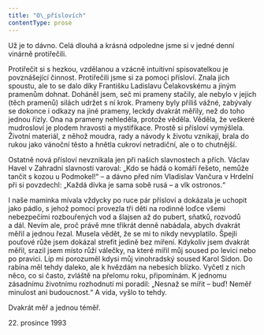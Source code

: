 ```yaml
---
title: "O\_příslovích"
contentType: prose
---
```


  

Už je to dávno. Celá dlouhá a krásná odpoledne jsme si v jedné denní vinárně protiřečili.

Protiřečit si s hezkou, vzdělanou a vzácně intuitivní spisovatelkou je povznášející činnost. Protiřečili jsme si za pomoci přísloví. Znala jich spoustu, ale to se dalo díky Františku Ladislavu Čelakovskému a jiným pramenům dohnat. Doháněl jsem, seč mi prameny stačily, ale nebylo v jejich (těch pramenů) silách udržet s ní krok. Prameny byly příliš vážné, zabývaly se dokonce i odkazy na jiné prameny, leckdy dvakrát měřily, než do toho jednou řízly. Ona na prameny nehleděla, protože věděla. Věděla, že veškeré mudrosloví je plodem hravosti a mystifikace. Prostě si přísloví vymýšlela. Životní materiál, z něhož moudra, rady a návody k životu vznikají, brala do rukou jako vánoční těsto a hnětla cukroví netradiční, ale o to chutnější.

Ostatně nová přísloví nevznikala jen při našich slavnostech a přích. Václav Havel v Zahradní slavnosti varoval: „Kdo se hádá o komáří řešeto, nemůže tančit s kozou u Podmokel!“ – a dávno před ním Vladislav Vančura v Hrdelní při si povzdechl: „Každá dívka je sama sobě rusá – a vlk ostronos.“

I naše maminka mívala vždycky po ruce pár přísloví a dokázala je uchopit jako pádlo, s jehož pomocí provezla tři děti na rodinné loďce všemi nebezpečími rozbouřených vod a šlajsen až do pubert, sňatků, rozvodů a dál. Nevím ale, proč právě mne třikrát denně nabádala, abych dvakrát měřil a jednou řezal. Musela vědět, že se mi to nikdy nevyplatilo. Špejli pouťové růže jsem dokázal strefit jedině bez míření. Kdykoliv jsem dvakrát měřil, srazil jsem místo růží válečky, na které mířil můj soused po levici nebo po pravici. Líp mi porozuměl kdysi můj vinohradský soused Karol Sidon. Do rabína měl tehdy daleko, ale k hvězdám na nebesích blízko. Vyčetl z nich něco, co si často, zvláště na přelomu roku, připomínám. K jednomu zásadnímu životnímu rozhodnutí mi poradil: „Nesnaž se mířit – buď! Neměř minulost ani budoucnost.“ A vida, vyšlo to tehdy.

Dvakrát měř a jednou téměř.

22. prosince 1993
